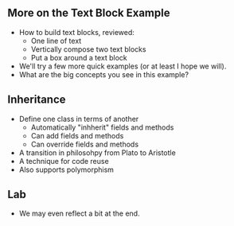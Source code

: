 More on the Text Block Example
------------------------------

* How to build text blocks, reviewed:
    * One line of text
    * Vertically compose two text blocks
    * Put a box around a text block
* We'll try a few more quick examples (or at least I hope we will).
* What are the big concepts you see in this example?

Inheritance
-----------

* Define one class in terms of another
    * Automatically "inhherit" fields and methods
    * Can add fields and methods
    * Can override fields and methods
* A transition in philosohpy from Plato to Aristotle
* A technique for code reuse
* Also supports polymorphism

Lab
---

* We may even reflect a bit at the end.
